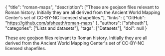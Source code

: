{
  "title": "roman-maps",
  "description": ["These are geojson files relevant to Roman history. Initially they are all derived from the Ancient World Mapping Center's set of CC-BY-NC licensed shapefiles."],
  "links": {
    "GitHub": "https://github.com/sfsheath/roman-maps"
  },
  "authors": ["sfsheath"],
  "categories": ["Lists and datasets"],
  "tags": ["Datasets"],
  "doi": null
}

<!-- Generated by csv2md.R – do not edit by hand -->

These are geojson files relevant to Roman history. Initially they are all derived from the Ancient World Mapping Center's set of CC-BY-NC licensed shapefiles.